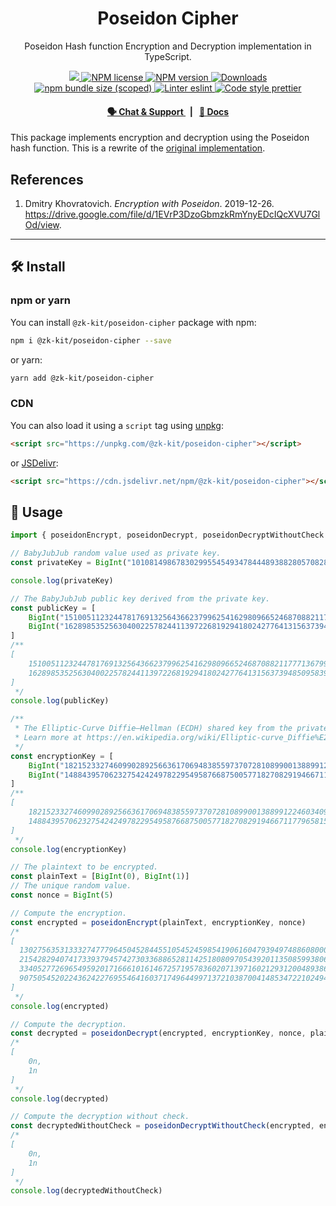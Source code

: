 <p align="center">
    <h1 align="center">
        Poseidon Cipher
    </h1>
    <p align="center">Poseidon Hash function Encryption and Decryption implementation in TypeScript.</p>
</p>

<p align="center">
    <a href="https://github.com/privacy-scaling-explorations/zk-kit">
        <img src="https://img.shields.io/badge/project-zk--kit-blue.svg?style=flat-square">
    </a>
    <a href="https://github.com/privacy-scaling-explorations/zk-kit/tree/main/packages/poseidon-cipher/LICENSE">
        <img alt="NPM license" src="https://img.shields.io/npm/l/%40zk-kit%2Fposeidon-cipher?style=flat-square">
    </a>
    <a href="https://www.npmjs.com/package/@zk-kit/poseidon-cipher">
        <img alt="NPM version" src="https://img.shields.io/npm/v/@zk-kit/poseidon-cipher?style=flat-square" />
    </a>
    <a href="https://npmjs.org/package/@zk-kit/poseidon-cipher">
        <img alt="Downloads" src="https://img.shields.io/npm/dm/@zk-kit/poseidon-cipher.svg?style=flat-square" />
    </a>
    <a href="https://bundlephobia.com/package/@zk-kit/poseidon-cipher">
        <img alt="npm bundle size (scoped)" src="https://img.shields.io/bundlephobia/minzip/@zk-kit/poseidon-cipher" />
    </a>
    <a href="https://eslint.org/">
        <img alt="Linter eslint" src="https://img.shields.io/badge/linter-eslint-8080f2?style=flat-square&logo=eslint" />
    </a>
    <a href="https://prettier.io/">
        <img alt="Code style prettier" src="https://img.shields.io/badge/code%20style-prettier-f8bc45?style=flat-square&logo=prettier" />
    </a>
</p>

<div align="center">
    <h4>
        <a href="https://appliedzkp.org/discord">
            🗣️ Chat &amp; Support
        </a>
        <span>&nbsp;&nbsp;|&nbsp;&nbsp;</span>
        <a href="https://zkkit.pse.dev/modules/_zk_kit_poseidon_cipher.html">
            📘 Docs
        </a>
    </h4>
</div>

This package implements encryption and decryption using the Poseidon hash function. This is a rewrite of the [original implementation](https://github.com/weijiekoh/circomlib/tree/feat/poseidon-encryption/src).

## References

1. Dmitry Khovratovich. _Encryption with Poseidon_. 2019-12-26. https://drive.google.com/file/d/1EVrP3DzoGbmzkRmYnyEDcIQcXVU7GlOd/view.

---

## 🛠 Install

### npm or yarn

You can install `@zk-kit/poseidon-cipher` package with npm:

```bash
npm i @zk-kit/poseidon-cipher --save
```

or yarn:

```bash
yarn add @zk-kit/poseidon-cipher
```

### CDN

You can also load it using a `script` tag using [unpkg](https://unpkg.com/):

```html
<script src="https://unpkg.com/@zk-kit/poseidon-cipher"></script>
```

or [JSDelivr](https://www.jsdelivr.com/):

```html
<script src="https://cdn.jsdelivr.net/npm/@zk-kit/poseidon-cipher"></script>
```

## 📜 Usage

```typescript
import { poseidonEncrypt, poseidonDecrypt, poseidonDecryptWithoutCheck } from "@zk-kit/poseidon-cipher"

// BabyJubJub random value used as private key.
const privateKey = BigInt("10108149867830299554549347844489388280570828384194562713227904027271736843407")

console.log(privateKey)

// The BabyJubJub public key derived from the private key.
const publicKey = [
    BigInt("15100511232447817691325643662379962541629809665246870882117771367990737816375"),
    BigInt("16289853525630400225782441139722681929418024277641315637394850958390724375621")
]
/**
[
    15100511232447817691325643662379962541629809665246870882117771367990737816375n,
    16289853525630400225782441139722681929418024277641315637394850958390724375621n
]
 */
console.log(publicKey)

/**
 * The Elliptic-Curve Diffie–Hellman (ECDH) shared key from the private and public key.
 * Learn more at https://en.wikipedia.org/wiki/Elliptic-curve_Diffie%E2%80%93Hellman.
 */
const encryptionKey = [
    BigInt("18215233274609902892566361706948385597370728108990013889912246034099844508236"),
    BigInt("14884395706232754242497822954958766875005771827082919466711779658153477561231")
]
/**
[
    18215233274609902892566361706948385597370728108990013889912246034099844508236n,
    14884395706232754242497822954958766875005771827082919466711779658153477561231n
]
 */
console.log(encryptionKey)

// The plaintext to be encrypted.
const plainText = [BigInt(0), BigInt(1)]
// The unique random value.
const nonce = BigInt(5)

// Compute the encryption.
const encrypted = poseidonEncrypt(plainText, encryptionKey, nonce)
/*
[
  13027563531333274777964504528445510545245985419061604793949748860800093661040n,
  21542829407417339379457427303368865281142518080970543920113508599380643597111n,
  334052772696549592017166610161467257195783602071397160212931200489386609812n,
  9075054520224362422769554641603717496449971372103870041485347221024944155182n
]
 */
console.log(encrypted)

// Compute the decryption.
const decrypted = poseidonDecrypt(encrypted, encryptionKey, nonce, plainText.length)
/*
[
    0n,
    1n
]
 */
console.log(decrypted)

// Compute the decryption without check.
const decryptedWithoutCheck = poseidonDecryptWithoutCheck(encrypted, encryptionKey, nonce, plainText.length)
/*
[
    0n,
    1n
]
 */
console.log(decryptedWithoutCheck)
```
